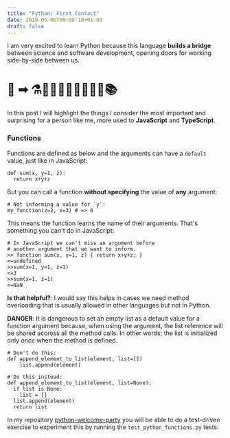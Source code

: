 ```yaml
---
title: "Python: First Contact"
date: 2019-05-06T09:08:18+01:00
draft: false
---
```


I am very excited to learn Python because this language
**builds a bridge** between science and software development, opening
doors for working side-by-side between us.

# 🐍 ➡ ⚗️👩🏾‍🔬🤝🏻‍👨🏿‍💻📚

In this post I will highlight the things I consider the most important and
surprising for a person like me, more used to **JavaScript** and
**TypeScript**.

### Functions
Functions are defined as below and the arguments can have a `default` value, just
like in JavaScript:
```
def sum(x, y=1, z):
  return x+y+z
```
But you can call a function **without specifying** the value of **any** argument:
```
# Not informing a value for `y`:
my_function(z=2, x=3) # => 6
```
This means the function learns the name of their arguments. That's something
you can't do in JavaScript:
```
# In JavaScript we can't miss an argument before
# another argument that we want to inform.
>> function sum(x, y=1, z) { return x+y+z; }
<=undefined
>>sum(x=1, y=1, z=1)
<=3
>>sum(x=1, z=1)
<=NaN
```
**Is that helpful?**: I would say this helps in cases we need method overloading that is usually
allowed in other languages but not in Python.

**DANGER**: It is dangerous to set an empty list as a default value for a function argument
because, when using the argument, the list reference will be shared accross all the method calls.
In other words; the list is initialized only *once* when the method is defined.
```
# Don't do this:
def append_element_to_list(element, list=[])
    list.append(element)

# Do this instead:
def append_element_to_list(element, list=None):
  if list is None:
    list = []
  list.append(element)
  return list
```

In my repository [python-welcome-party](https://github.com/RosanaRufer/python-welcome-party)
you will be able to do a test-driven exercise to experiment this by running the
`test_python_functions.py` tests.
